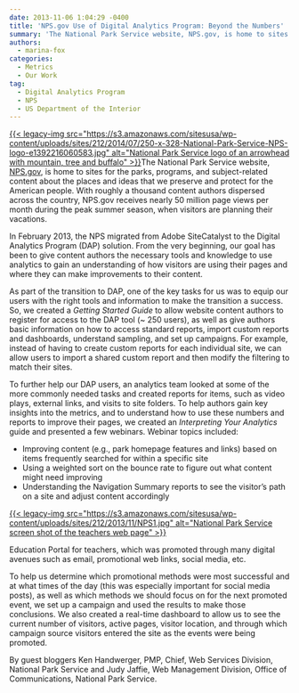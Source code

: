 ```yaml
---
date: 2013-11-06 1:04:29 -0400
title: 'NPS.gov Use of Digital Analytics Program: Beyond the Numbers'
summary: 'The National Park Service website, NPS.gov, is home to sites for the parks, programs, and subject-related content about the places and ideas that we preserve and protect for the American people. With roughly a thousand content authors dispersed across the country,'
authors:
  - marina-fox
categories:
  - Metrics
  - Our Work
tag:
  - Digital Analytics Program
  - NPS
  - US Department of the Interior
---
```


[{{< legacy-img src="https://s3.amazonaws.com/sitesusa/wp-content/uploads/sites/212/2014/07/250-x-328-National-Park-Service-NPS-logo-e1392216060583.jpg" alt="National Park Service logo of an arrowhead with mountain, tree and buffalo" >}}](https://s3.amazonaws.com/sitesusa/wp-content/uploads/sites/212/2013/11/NPS-logo.jpg)The National Park Service website, [NPS.gov](http://www.nps.gov/), is home to sites for the parks, programs, and subject-related content about the places and ideas that we preserve and protect for the American people. With roughly a thousand content authors dispersed across the country, NPS.gov receives nearly 50 million page views per month during the peak summer season, when visitors are planning their vacations.

In February 2013, the NPS migrated from Adobe SiteCatalyst to the Digital Analytics Program (DAP) solution. From the very beginning, our goal has been to give content authors the necessary tools and knowledge to use analytics to gain an understanding of how visitors are using their pages and where they can make improvements to their content.

As part of the transition to DAP, one of the key tasks for us was to equip our users with the right tools and information to make the transition a success. So, we created a _Getting Started Guide_ to allow website content authors to register for access to the DAP tool (~ 250 users), as well as give authors basic information on how to access standard reports, import custom reports and dashboards, understand sampling, and set up campaigns. For example, instead of having to create custom reports for each individual site, we can allow users to import a shared custom report and then modify the filtering to match their sites.

To further help our DAP users, an analytics team looked at some of the more commonly needed tasks and created reports for items, such as video plays, external links, and visits to site folders. To help authors gain key insights into the metrics, and to understand how to use these numbers and reports to improve their pages, we created an _Interpreting Your Analytics_ guide and presented a few webinars. Webinar topics included:

  * Improving content (e.g., park homepage features and links) based on items frequently searched for within a specific site
  * Using a weighted sort on the bounce rate to figure out what content might need improving
  * Understanding the Navigation Summary reports to see the visitor’s path on a site and adjust content accordingly

[{{< legacy-img src="https://s3.amazonaws.com/sitesusa/wp-content/uploads/sites/212/2013/11/NPS1.jpg" alt="National Park Service screen shot of the teachers web page" >}}](https://s3.amazonaws.com/sitesusa/wp-content/uploads/sites/212/2013/11/NPS1.jpg)

Education Portal for teachers, which was promoted through many digital avenues such as email, promotional web links, social media, etc.

To help us determine which promotional methods were most successful and at what times of the day (this was especially important for social media posts), as well as which methods we should focus on for the next promoted event, we set up a campaign and used the results to make those conclusions. We also created a real-time dashboard to allow us to see the current number of visitors, active pages, visitor location, and through which campaign source visitors entered the site as the events were being promoted.

By guest bloggers Ken Handwerger, PMP, Chief, Web Services Division, National Park Service and Judy Jaffie, Web Management Division, Office of Communications, National Park Service.